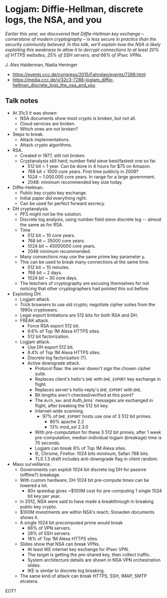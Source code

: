 # Logjam: Diffie-Hellman, discrete logs, the NSA, and you

*Earlier this year, we discovered that Diffie-Hellman key exchange – cornerstone of modern cryptography – is less secure in practice than the security community believed. In this talk, we’ll explain how the NSA is likely exploiting this weakness to allow it to decrypt connections to at least 20% of HTTPS websites, 25% of SSH servers, and 66% of IPsec VPNs.*

J. Alex Halderman, Nadia Heninger

- https://events.ccc.de/congress/2015/Fahrplan/events/7288.html
- https://media.ccc.de/v/32c3-7288-logjam_diffie-hellman_discrete_logs_the_nsa_and_you


## Talk notes

- At 31c3 it was shown:
  - NSA documents show most crypto is broken, but not all.
  - Cloud services are broken.
  - Which ones are not broken?
- Steps to break.
  - Attack implementations.
  - Attack crypto algorithms.
- RSA.
  - Created in 1977, still not broken.
  - Cryptanalysis still hard; number field sieve best/fastest one so far.
    - 512 bit < 1 year. Can be done in 4 hours for $75 on Amazon.
    - 768 bit < 1000 core years. First time publicly in 2009?
    - 1024 ~ 1.000.000 core years. In range for a large government.
    - 2048: minimum recommended key size today.
- Diffie-Hellman.
  - Public key crypto key exchange.
  - Initial paper did everything right.
  - Can be used for perfect forward secrecy.
- DH cryptanalysis
  - PFS might not be the solution.
  - Discrete log analysis, using number field sieve discrete log -- almost the same as for RSA.
  - Time
    - 512 bit ~ 10 core years.
    - 768 bit ~ 35000 core years.
    - 1024 bit ~ 45000000 core years.
    - 2048 minimum recommended.
  - Many connections may use the same prime key parameter `p`.
  - This can be used to break many connections at the same time.
    - 512 bit ~ 10 minutes.
    - 768 bit ~ 2 days.
    - 1024 bit ~ 30 core days.
  - The teachers of cryptography are excusing themselves for not noticing that other cryptographers had pointed this out before.
- Exploiting DH.
  - Logjam attack.
  - Trick browsers to use old crypto; negotiate cipher suites from the 1990s cryptowars.
  - Legal export limitations are 512 bits for both RSA and DH.
  - FREAK attack.
    - Force RSA export 512 bit.
    - 9.6% of Top 1M Alexa HTTPS sites.
    - 512 bit factorization.
  - Logjam attack.
    - Use DH export 512 bit.
    - 8.4% of Top 1M Alexa HTTPS sites.
    - Discrete log factorization (?).
    - Active downgrade attack.
      - Protocol flaw: the server doesn't sign the chosen cipher suite.
      - Replaces client's hello's `DHE` with `DHE_EXPORT` key exchange in flight.
      - Replaces server's hello-reply's `DHE_EXPORT` with `DHE`.
      - Bit lengths aren't checked/verified at this point?
      - The `Auth_kmc` and Auth_kms` messages are exchanged in flight, after breaking the 512 bit key.
      - Internet-wide scanning.
        - 97% of `DHE_EXPORT` hosts use one of 3 512 bit primes.
          - 80% apache 2.2
          - 13% mod_ssl 2.3.0
      - With pre-computation for these 3 512 bit primes, after 1 week pre-computation, median individual logjam (breakage) time is 70 seconds.
      - Logjam can break 8% of Top 1M Alexa sites.
      - IE, Chrome, Firefox: 1024 bits minimum; Safari 768 bits.
      - TLS 1.3 draft includes anti-downgrade flag in client random.
- Mass surveillance.
  - Governments can exploit 1024 bit discrete log DH for passive (offline?) breakage.
  - With custom hardware, DH 1024 bit pre-compute times can be lowered a lot.
    - 80x speedup gives ~$100M cost for pre-computing 1 single 1024 bit key per year.
  - in 2012, NSA were said to have made a breakthrough in breaking public key crypto.
  - $100M investments are within NSA's reach; Snowden documents shows it.
  - A single 1024 bit precomputed prime would break
    - 66% of VPN servers.
    - 26% of SSH servers.
    - 18% of Top 1M Alexa HTTPS sites.
  - Slides show that NSA can break VPNs.
    - At least IKE internet key exchange for IPsec VPN.
    - The target is getting the pre-shared key, then collect traffic.
    - System architecture details are shown in NSA VPN orchestration slides.
    - IKE is similar to discrete log breaking.
  - The same kind of attack can break HTTPS, SSH, IMAP, SMTP etcetera.

EOT?

